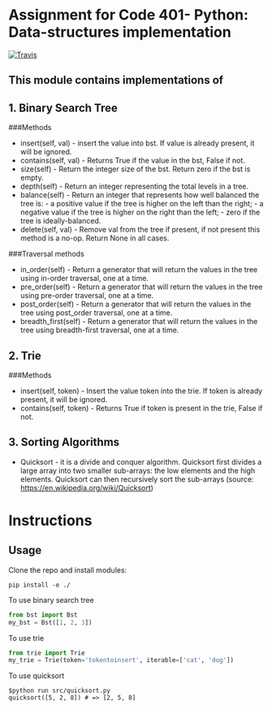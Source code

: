 # Assignment for Code 401- Python: Data-structures implementation
[![Travis](https://travis-ci.org/tanyaweaver/data-structures-2.svg?branch=traversals)](https://travis-ci.org/tanyaweaver/data-structures-2.svg?branch=traversals)
## This module contains implementations of
## 1. Binary Search Tree
###Methods
* insert(self, val) -    insert the value into bst. If value is already present, it will be ignored.
* contains(self, val) - Returns True if the value in the bst, False if not.
* size(self) - Return the integer size of the bst. Return zero if the bst is empty.
* depth(self) - Return an integer representing the total levels in a tree.
* balance(self) - Return an integer that represents how well balanced the tree is:
                    - a positive value if the tree is higher on the left than the right;
                    - a negative value if the tree is higher on the right than the left;
                    - zero if the tree is ideally-balanced.
* delete(self, val) - Remove val from the tree if present, if not present this method is a    no-op. Return None in all cases.

###Traversal methods
* in_order(self) - Return a generator that will return the values in the tree using in-order traversal, one at a time.
* pre_order(self) - Return a generator that will return the values in the tree using pre-order traversal, one at a time.
* post_order(self) - Return a generator that will return the values in the tree using post_order traversal, one at a time.
* breadth_first(self) - Return a generator that will return the values in the tree using breadth-first traversal, one at a time.


## 2. Trie
###Methods
* insert(self, token) -    Insert the value token into the trie. If token is already present, it will be ignored.
* contains(self, token) - Returns True if token is present in the trie, False if not.


## 3. Sorting Algorithms
* Quicksort - it is a divide and conquer algorithm. Quicksort first divides a large array into two smaller sub-arrays: the low elements and the high elements. Quicksort can then recursively sort the sub-arrays (source: https://en.wikipedia.org/wiki/Quicksort)

# Instructions
## Usage
Clone the repo and install modules:
```
pip install -e ./
```

To use binary search tree
```python
from bst import Bst
my_bst = Bst([1, 2, 3])
```

To use trie
```python
from trie import Trie
my_trie = Trie(token='tokentoinsert', iterable=['cat', 'dog'])
```

To use quicksort
```
$python run src/quicksort.py
quicksort([5, 2, 8]) # => [2, 5, 8]
```
